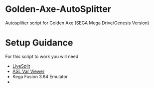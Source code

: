 # Golden-Axe-AutoSplitter
Autospliiter script for Golden Axe (SEGA Mega Drive/Genesis Version)

# Setup Guidance
For this script to work you will need
- [LiveSplit](https://github.com/LiveSplit/LiveSplit)
- [ASL Var Viewer](https://github.com/hawkerm/LiveSplit.ASLVarViewer)
- Kega Fusion 3.64 Emulator
- 


